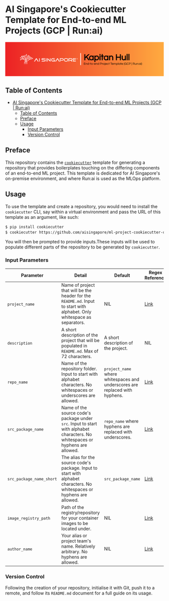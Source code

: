 # AI Singapore's Cookiecutter Template for End-to-end ML Projects (GCP | Run:ai)

![AI Singapore's Kapitan Hull EPTG GCP Run:ai Banner](./assets/kapitan-hull-eptg-gcp-runai-banner.png)

## Table of Contents

- [AI Singapore's Cookiecutter Template for End-to-end ML Projects (GCP | Run:ai)](#ai-singapores-cookiecutter-template-for-end-to-end-ml-projects-gcp--runai)
  - [Table of Contents](#table-of-contents)
  - [Preface](#preface)
  - [Usage](#usage)
    - [Input Parameters](#input-parameters)
    - [Version Control](#version-control)

## Preface

This repository contains the
[`cookiecutter`](https://cookiecutter.readthedocs.io/en/stable/)
template for generating a repository that provides boilerplates touching
on the differing components of an end-to-end ML project. This template
is dedicated for AI Singapore's on-premise environment, and where
Run:ai is used as the MLOps platform.

## Usage

To use the template and create a repository, you would need to install
the `cookiecutter` CLI, say within a virtual environment and pass the
URL of this template as an argument, like such:

```bash
$ pip install cookiecutter
$ cookiecutter https://github.com/aisingapore/ml-project-cookiecutter-onprem-runai
```

You will then be prompted to provide inputs.These inputs will be used to
populate different parts of the repository to be generated by
`cookiecutter`.

### Input Parameters

| Parameter                	| Detail                                                                                                                         	| Default                                                                     	| Regex Reference                                                                                                    	|
|--------------------------	|--------------------------------------------------------------------------------------------------------------------------------	|-----------------------------------------------------------------------------	|--------------------------------------------------------------------------------------------------------------------	|
| `project_name`           	| Name of project that will be the header for the `README.md`. Input to start with alphabet. Only whitespace as separators.      	| NIL                                                                         	| [Link](https://github.com/aisingapore/ml-project-cookiecutter-onprem-runai/blob/main/hooks/pre_gen_project.py#L8)  	|
| `description`            	| A short description of the project that will be populated in `README.md`. Max of 72 characters.                                	| A short description of the project.                                         	| NIL                                                                                                                	|
| `repo_name`              	| Name of the repository folder. Input to start with alphabet characters. No whitespaces or underscores are allowed.             	| `project_name` where whitespaces and underscores are replaced with hyphens. 	| [Link](https://github.com/aisingapore/ml-project-cookiecutter-onprem-runai/blob/main/hooks/pre_gen_project.py#L13) 	|
| `src_package_name`       	| Name of the source code's package under `src`. Input to start with alphabet characters. No whitespaces or hyphens are allowed. 	| `repo_name` where hyphens are replaced with underscores.                    	| [Link](https://github.com/aisingapore/ml-project-cookiecutter-onprem-runai/blob/main/hooks/pre_gen_project.py#L16) 	|
| `src_package_name_short` 	| The alias for the source code's package. Input to start with alphabet characters. No whitespaces or hyphens are allowed.       	| `src_package_name`                                                          	| [Link](https://github.com/aisingapore/ml-project-cookiecutter-onprem-runai/blob/main/hooks/pre_gen_project.py#L19) 	|
| `image_registry_path`    	| Path of the registry/repository for your container images to be located under.                                                 	| NIL                                                                         	| [Link](https://github.com/aisingapore/ml-project-cookiecutter-onprem-runai/blob/main/hooks/pre_gen_project.py#L22) 	|
| `author_name`            	| Your alias or project team's name. Relatively arbitrary. No hyphens are allowed.                                               	| NIL                                                                         	| [Link](https://github.com/aisingapore/ml-project-cookiecutter-onprem-runai/blob/main/hooks/pre_gen_project.py#L25) 	|

### Version Control

Following the creation of your repository,
initialise it with Git, push it to a
remote, and follow its
`README.md` document for a full guide on its usage.
